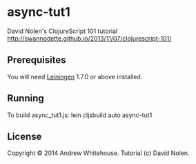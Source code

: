 # async-tut1

David Nolen's ClojureScript 101 tutorial
http://swannodette.github.io/2013/11/07/clojurescript-101/

## Prerequisites

You will need [Leiningen][1] 1.7.0 or above installed.

[1]: https://github.com/technomancy/leiningen

## Running

To build async\_tut1.js:
lein cljsbuild auto async-tut1

## License

Copyright © 2014 Andrew Whitehouse. Tutorial (c) David Nolen.
